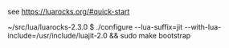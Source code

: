 see https://luarocks.org/#quick-start

~/src/lua/luarocks-2.3.0 $ ./configure --lua-suffix=jit --with-lua-include=/usr/include/luajit-2.0 && sudo make bootstrap

